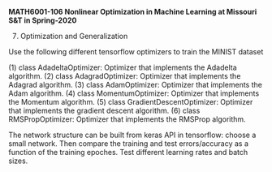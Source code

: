 <b>MATH6001-106 Nonlinear Optimization in Machine Learning at Missouri S&T in Spring-2020</b>

7. Optimization and Generalization

Use the following different tensorflow optimizers to train the MINIST dataset

(1) class AdadeltaOptimizer: Optimizer that implements the Adadelta algorithm.
(2) class AdagradOptimizer: Optimizer that implements the Adagrad algorithm.
(3) class AdamOptimizer: Optimizer that implements the Adam algorithm.
(4) class MomentumOptimizer: Optimizer that implements the Momentum algorithm.
(5) class GradientDescentOptimizer: Optimizer that implements the gradient descent algorithm.
(6) class RMSPropOptimizer: Optimizer that implements the RMSProp algorithm.

The network structure can be built from keras API in tensorflow: choose a small network. Then compare the training and test errors/accuracy as a function of the training epoches. Test different learning rates and batch sizes.
